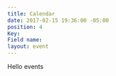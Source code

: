 ```yaml
---
title: Calendar
date: 2017-02-15 19:36:00 -05:00
position: 4
Key: 
Field name: 
layout: event
---
```


Hello events